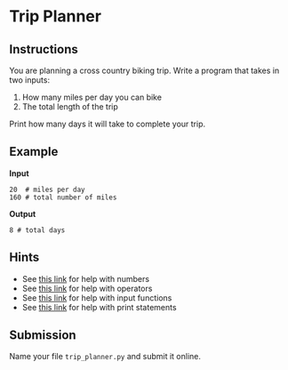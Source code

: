 # Trip Planner

## Instructions
You are planning a cross country biking trip. Write a program that takes in two inputs:

1. How many miles per day you can bike
2. The total length of the trip

Print how many days it will take to complete your trip.

## Example
**Input**
```
20  # miles per day
160 # total number of miles
```

**Output**
```
8 # total days
```

## Hints
* See [this link](https://www.w3schools.com/python/python_numbers.asp) for help with numbers
* See [this link](https://www.w3schools.com/python/python_operators.asp) for help with operators
* See [this link](https://www.w3schools.com/python/ref_func_input.asp) for help with input functions
* See [this link](https://www.w3schools.com/python/ref_func_print.asp) for help with print statements

## Submission
Name your file `trip_planner.py` and submit it online.
